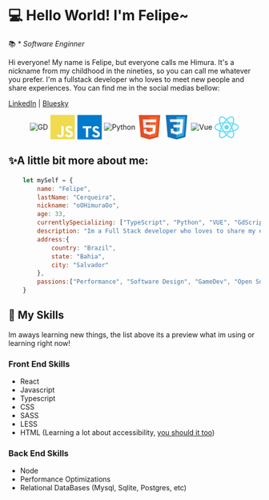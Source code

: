# 💻 Hello World! I'm Felipe~ 			
📚 * *Software Enginner*

Hi everyone! My name is Felipe, but everyone calls me Himura. It's a nickname from my childhood in the nineties, so you can call me whatever you prefer. I'm a fullstack developer who loves to meet new people and share experiences.
You can find me in the social medias bellow:

[LinkedIn](https://www.linkedin.com/in/felipe-cerqueira-fernandes-974b4b257/) |
[Bluesky](https://bsky.app/profile/oohimuraoo.bsky.social)
<!--
<div align="center">
  <a href="https://github.com/oOHimuraOo">
  <img height="180em" src="https://github-readme-stats.vercel.app/api?username=oOHimuraOo&show_icons=true&theme=dracula&include_all_commits=true&count_private=true"/>
  <img height="180em" src="https://github-readme-stats.vercel.app/api/top-langs/?username=oOHimuraOo&layout=compact&langs_count=7&theme=dracula"/>
</div> 
-->
<div align="center">
  <img align="center" alt="GD" height="50" width="50" src="https://github.com/user-attachments/assets/31e6d9a7-de7a-45b4-84a4-f9bfbbfa601f">
  <img align="center" alt="Js" height="50" width="50" src="https://raw.githubusercontent.com/devicons/devicon/master/icons/javascript/javascript-plain.svg">
  <img align="center" alt="Ts" height="50" width="50" src="https://raw.githubusercontent.com/devicons/devicon/master/icons/typescript/typescript-plain.svg">
  <img align="center" alt="Python" height="50" width="50" src="https://www.svgrepo.com/show/452091/python.svg">
  <img align="center" alt="HTML" height="50" width="50" src="https://raw.githubusercontent.com/devicons/devicon/master/icons/html5/html5-original.svg">
  <img align="center" alt="CSS" height="50" width="50" src="https://raw.githubusercontent.com/devicons/devicon/master/icons/css3/css3-original.svg">
  <img align="center" alt="Vue" height="50" width="50" src="https://www.svgrepo.com/show/493625/vue-vuejs-javascript-js-framework.svg">
  <img align="center" alt="React" height="50" width="50" src="https://raw.githubusercontent.com/devicons/devicon/master/icons/react/react-original.svg">
</div>


## ✨A little bit more about me:
```js
	let mySelf = {
		name: "Felipe",
		lastName: "Cerqueira",
		nickname: "oOHimuraOo",
		age: 33,
		currentlySpecializing: ["TypeScript", "Python", "VUE", "GdScript"],
		description: "Im a Full Stack developer who loves to share my experience, meet new friends and learn even more",
		address:{
			country: "Brazil",
			state: "Bahia",
			city: "Salvador"
		},
		passions:["Performance", "Software Design", "GameDev", "Open Source", "React", "Education"]
	}
```
## 🔧 My Skills 

Im aways learning new things, the list above its a preview what im using or learning right now!

 ### Front End Skills

 - React
 - Javascript 
 - Typescript
 - CSS
 - SASS
 - LESS
 - HTML (Learning a lot about accessibility, [you should it too](https://www.w3.org/standards/webdesign/accessibility))

### Back End Skills
 - Node
 - Performance Optimizations
 - Relational DataBases (Mysql, Sqlite, Postgres, etc)
